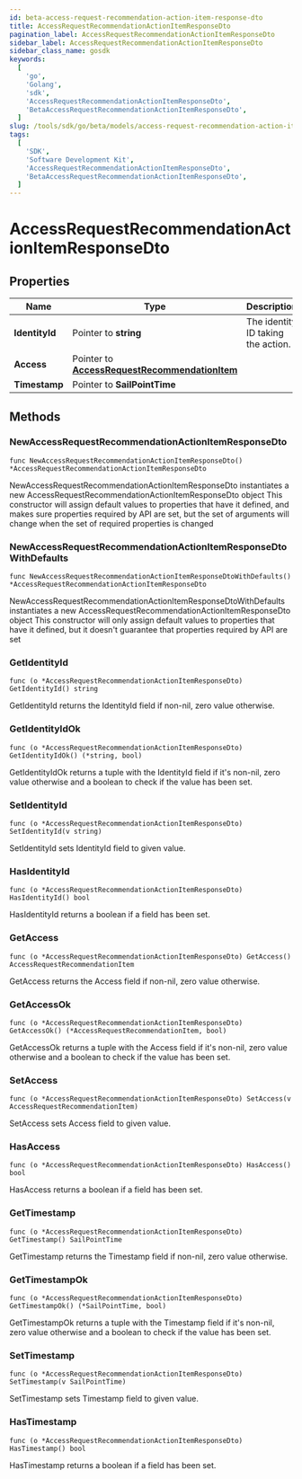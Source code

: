 ```yaml
---
id: beta-access-request-recommendation-action-item-response-dto
title: AccessRequestRecommendationActionItemResponseDto
pagination_label: AccessRequestRecommendationActionItemResponseDto
sidebar_label: AccessRequestRecommendationActionItemResponseDto
sidebar_class_name: gosdk
keywords:
  [
    'go',
    'Golang',
    'sdk',
    'AccessRequestRecommendationActionItemResponseDto',
    'BetaAccessRequestRecommendationActionItemResponseDto',
  ]
slug: /tools/sdk/go/beta/models/access-request-recommendation-action-item-response-dto
tags:
  [
    'SDK',
    'Software Development Kit',
    'AccessRequestRecommendationActionItemResponseDto',
    'BetaAccessRequestRecommendationActionItemResponseDto',
  ]
---
```


# AccessRequestRecommendationActionItemResponseDto

## Properties

| Name | Type | Description | Notes |
| --- | --- | --- | --- |
| **IdentityId** | Pointer to **string** | The identity ID taking the action. | [optional] |
| **Access** | Pointer to [**AccessRequestRecommendationItem**](access-request-recommendation-item) |  | [optional] |
| **Timestamp** | Pointer to **SailPointTime** |  | [optional] |

## Methods

### NewAccessRequestRecommendationActionItemResponseDto

`func NewAccessRequestRecommendationActionItemResponseDto() *AccessRequestRecommendationActionItemResponseDto`

NewAccessRequestRecommendationActionItemResponseDto instantiates a new AccessRequestRecommendationActionItemResponseDto object This constructor will assign default values to properties that have it defined, and makes sure properties required by API are set, but the set of arguments will change when the set of required properties is changed

### NewAccessRequestRecommendationActionItemResponseDtoWithDefaults

`func NewAccessRequestRecommendationActionItemResponseDtoWithDefaults() *AccessRequestRecommendationActionItemResponseDto`

NewAccessRequestRecommendationActionItemResponseDtoWithDefaults instantiates a new AccessRequestRecommendationActionItemResponseDto object This constructor will only assign default values to properties that have it defined, but it doesn't guarantee that properties required by API are set

### GetIdentityId

`func (o *AccessRequestRecommendationActionItemResponseDto) GetIdentityId() string`

GetIdentityId returns the IdentityId field if non-nil, zero value otherwise.

### GetIdentityIdOk

`func (o *AccessRequestRecommendationActionItemResponseDto) GetIdentityIdOk() (*string, bool)`

GetIdentityIdOk returns a tuple with the IdentityId field if it's non-nil, zero value otherwise and a boolean to check if the value has been set.

### SetIdentityId

`func (o *AccessRequestRecommendationActionItemResponseDto) SetIdentityId(v string)`

SetIdentityId sets IdentityId field to given value.

### HasIdentityId

`func (o *AccessRequestRecommendationActionItemResponseDto) HasIdentityId() bool`

HasIdentityId returns a boolean if a field has been set.

### GetAccess

`func (o *AccessRequestRecommendationActionItemResponseDto) GetAccess() AccessRequestRecommendationItem`

GetAccess returns the Access field if non-nil, zero value otherwise.

### GetAccessOk

`func (o *AccessRequestRecommendationActionItemResponseDto) GetAccessOk() (*AccessRequestRecommendationItem, bool)`

GetAccessOk returns a tuple with the Access field if it's non-nil, zero value otherwise and a boolean to check if the value has been set.

### SetAccess

`func (o *AccessRequestRecommendationActionItemResponseDto) SetAccess(v AccessRequestRecommendationItem)`

SetAccess sets Access field to given value.

### HasAccess

`func (o *AccessRequestRecommendationActionItemResponseDto) HasAccess() bool`

HasAccess returns a boolean if a field has been set.

### GetTimestamp

`func (o *AccessRequestRecommendationActionItemResponseDto) GetTimestamp() SailPointTime`

GetTimestamp returns the Timestamp field if non-nil, zero value otherwise.

### GetTimestampOk

`func (o *AccessRequestRecommendationActionItemResponseDto) GetTimestampOk() (*SailPointTime, bool)`

GetTimestampOk returns a tuple with the Timestamp field if it's non-nil, zero value otherwise and a boolean to check if the value has been set.

### SetTimestamp

`func (o *AccessRequestRecommendationActionItemResponseDto) SetTimestamp(v SailPointTime)`

SetTimestamp sets Timestamp field to given value.

### HasTimestamp

`func (o *AccessRequestRecommendationActionItemResponseDto) HasTimestamp() bool`

HasTimestamp returns a boolean if a field has been set.
